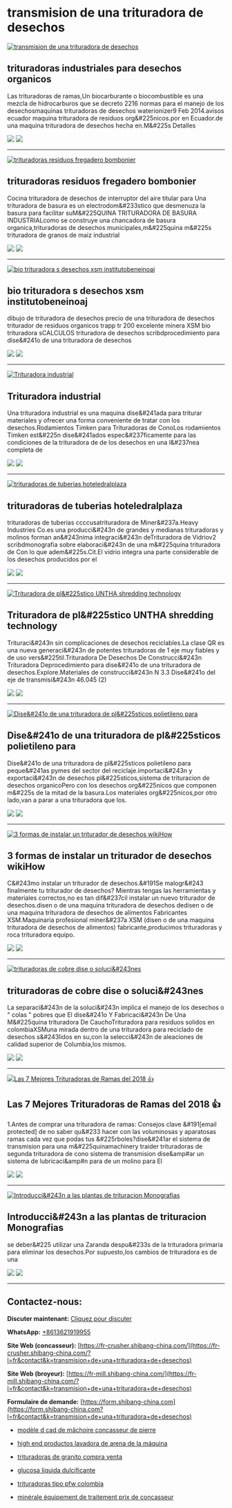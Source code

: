 # transmision de una trituradora de desechos

<a href="https://swt.shibang-china.com/?l=fr&img&k=transmision+de+una+trituradora+de+desechos" target="_blank">![transmision de una trituradora de desechos](http://static.shibang-china.com/all-800x300/1202.jpg)</a>

## trituradoras industriales para desechos organicos
Las trituradoras de ramas,Un biocarburante o biocombustible es una mezcla de hidrocarburos que se decreto 2216 normas para el manejo de los desechosmaquinas trituradoras de desechos waterionizer9 Feb 2014.avisos ecuador maquina trituradora de residuos org&#225nicos.por en Ecuador.de una maquina trituradora de desechos hecha en.M&#225s Detalles


<a href="https://whatsapp.shibangsoft.com/WhatsApp.php" target="_blank" title="WhatsApp">![](http://static.shibang-china.com/icon/whatsapp.png)</a> <a href="https://swt.shibang-china.com/?l=fr&icon&k=transmision+de+una+trituradora+de+desechos" target="_blank">![](http://static.shibang-china.com/icon/chat-fr.png)</a>

---

<a href="https://swt.shibang-china.com/?l=fr&img&k=transmision+de+una+trituradora+de+desechos" target="_blank">![trituradoras residuos fregadero bombonier](http://static.shibang-china.com/all-800x300/892.jpg)</a>

## trituradoras residuos fregadero bombonier
Cocina trituradora de desechos de interruptor del aire titular para Una trituradora de basura es un electrodom&#233stico que desmenuza la basura para facilitar suM&#225QUINA TRITURADORA DE BASURA INDUSTRIALcomo se construye una chancadora de basura organica,trituradoras de desechos municipales,m&#225quina m&#225s trituradora de granos de maiz industrial


<a href="https://whatsapp.shibangsoft.com/WhatsApp.php" target="_blank" title="WhatsApp">![](http://static.shibang-china.com/icon/whatsapp.png)</a> <a href="https://swt.shibang-china.com/?l=fr&icon&k=transmision+de+una+trituradora+de+desechos" target="_blank">![](http://static.shibang-china.com/icon/chat-fr.png)</a>

---

<a href="https://swt.shibang-china.com/?l=fr&img&k=transmision+de+una+trituradora+de+desechos" target="_blank">![bio trituradora s desechos xsm institutobeneinoaj](http://static.shibang-china.com/all-800x300/348.jpg)</a>

## bio trituradora s desechos xsm institutobeneinoaj
dibujo de trituradora de desechos precio de una trituradora de desechos triturador de residuos organicos trapp tr 200 excelente minera XSM bio trituradora sCALCULOS trituradora de desechos scribdprocedimiento para dise&#241o de una trituradora de desechos


<a href="https://whatsapp.shibangsoft.com/WhatsApp.php" target="_blank" title="WhatsApp">![](http://static.shibang-china.com/icon/whatsapp.png)</a> <a href="https://swt.shibang-china.com/?l=fr&icon&k=transmision+de+una+trituradora+de+desechos" target="_blank">![](http://static.shibang-china.com/icon/chat-fr.png)</a>

---

<a href="https://swt.shibang-china.com/?l=fr&img&k=transmision+de+una+trituradora+de+desechos" target="_blank">![Trituradora industrial](http://static.shibang-china.com/all-800x300/1372.jpg)</a>

## Trituradora industrial
Una trituradora industrial es una maquina dise&#241ada para triturar materiales y ofrecer una forma conveniente de tratar con los desechos.Rodamientos Timken para Trituradoras de ConoLos rodamientos Timken est&#225n dise&#241ados espec&#237ficamente para las condiciones de la trituradora de de los desechos en una l&#237nea completa de


<a href="https://whatsapp.shibangsoft.com/WhatsApp.php" target="_blank" title="WhatsApp">![](http://static.shibang-china.com/icon/whatsapp.png)</a> <a href="https://swt.shibang-china.com/?l=fr&icon&k=transmision+de+una+trituradora+de+desechos" target="_blank">![](http://static.shibang-china.com/icon/chat-fr.png)</a>

---

<a href="https://swt.shibang-china.com/?l=fr&img&k=transmision+de+una+trituradora+de+desechos" target="_blank">![trituradoras de tuberias hoteledralplaza](http://static.shibang-china.com/all-800x300/970.jpg)</a>

## trituradoras de tuberias hoteledralplaza
trituradoras de tuberias ccccusatrituradora de Miner&#237a.Heavy Industries Co.es una producci&#243n de grandes y medianas trituradoras y molinos forman an&#243nima integraci&#243n deTrituradora de Vidriov2 scribdmonografia sobre elaboraci&#243n de una m&#225quina trituradora de Con lo que adem&#225s.Cit.El vidrio integra una parte considerable de los desechos producidos por el


<a href="https://whatsapp.shibangsoft.com/WhatsApp.php" target="_blank" title="WhatsApp">![](http://static.shibang-china.com/icon/whatsapp.png)</a> <a href="https://swt.shibang-china.com/?l=fr&icon&k=transmision+de+una+trituradora+de+desechos" target="_blank">![](http://static.shibang-china.com/icon/chat-fr.png)</a>

---

<a href="https://swt.shibang-china.com/?l=fr&img&k=transmision+de+una+trituradora+de+desechos" target="_blank">![Trituradora de pl&#225stico UNTHA shredding technology](http://static.shibang-china.com/all-800x300/51.jpg)</a>

## Trituradora de pl&#225stico UNTHA shredding technology
Trituraci&#243n sin complicaciones de desechos reciclables.La clase QR es una nueva generaci&#243n de potentes trituradoras de 1 eje muy fiables y de uso vers&#225til.Trituradora De Desechos De Construcci&#243n Trituradora Deprocedimiento para dise&#241o de una trituradora de desechos.Explore.Materiales de construcci&#243n N 3.3 Dise&#241o del eje de transmisi&#243n 46.045 (2)


<a href="https://whatsapp.shibangsoft.com/WhatsApp.php" target="_blank" title="WhatsApp">![](http://static.shibang-china.com/icon/whatsapp.png)</a> <a href="https://swt.shibang-china.com/?l=fr&icon&k=transmision+de+una+trituradora+de+desechos" target="_blank">![](http://static.shibang-china.com/icon/chat-fr.png)</a>

---

<a href="https://swt.shibang-china.com/?l=fr&img&k=transmision+de+una+trituradora+de+desechos" target="_blank">![Dise&#241o de una trituradora de pl&#225sticos polietileno para](http://static.shibang-china.com/all-800x300/54.jpg)</a>

## Dise&#241o de una trituradora de pl&#225sticos polietileno para
Dise&#241o de una trituradora de pl&#225sticos polietileno para peque&#241as pymes del sector del reciclaje.importaci&#243n y exportaci&#243n de desechos pl&#225sticos,sistema de trituracion de desechos organicoPero con los desechos org&#225nicos que componen m&#225s de la mitad de la basura.Los materiales org&#225nicos,por otro lado,van a parar a una trituradora que los.


<a href="https://whatsapp.shibangsoft.com/WhatsApp.php" target="_blank" title="WhatsApp">![](http://static.shibang-china.com/icon/whatsapp.png)</a> <a href="https://swt.shibang-china.com/?l=fr&icon&k=transmision+de+una+trituradora+de+desechos" target="_blank">![](http://static.shibang-china.com/icon/chat-fr.png)</a>

---

<a href="https://swt.shibang-china.com/?l=fr&img&k=transmision+de+una+trituradora+de+desechos" target="_blank">![3 formas de instalar un triturador de desechos wikiHow](http://static.shibang-china.com/all-800x300/180.jpg)</a>

## 3 formas de instalar un triturador de desechos wikiHow
C&#243mo instalar un triturador de desechos.&#191Se malogr&#243 finalmente tu triturador de desechos? Mientras tengas las herramientas y materiales correctos,no es tan dif&#237cil instalar un nuevo triturador de desechos.disen o de una maquina trituradora de desechos dedisen o de una maquina trituradora de desechos de alimentos Fabricantes XSM.Maquinaria profesional miner&#237a XSM (disen o de una maquina trituradora de desechos de alimentos) fabricante,producimos trituradoras y roca trituradora equipo.


<a href="https://whatsapp.shibangsoft.com/WhatsApp.php" target="_blank" title="WhatsApp">![](http://static.shibang-china.com/icon/whatsapp.png)</a> <a href="https://swt.shibang-china.com/?l=fr&icon&k=transmision+de+una+trituradora+de+desechos" target="_blank">![](http://static.shibang-china.com/icon/chat-fr.png)</a>

---

<a href="https://swt.shibang-china.com/?l=fr&img&k=transmision+de+una+trituradora+de+desechos" target="_blank">![trituradoras de cobre dise o soluci&#243nes](http://static.shibang-china.com/all-800x300/231.jpg)</a>

## trituradoras de cobre dise o soluci&#243nes
La separaci&#243n de la soluci&#243n implica el manejo de los desechos o " colas " pobres que El dise&#241o Y Fabricaci&#243n De Una M&#225quina trituradora De CauchoTrituradora para residuos solidos en colombiaXSMuna mirada dentro de una trituradora para reciclado de desechos s&#243lidos en su,con la selecci&#243n de aleaciones de calidad superior de Columbia,los mismos.


<a href="https://whatsapp.shibangsoft.com/WhatsApp.php" target="_blank" title="WhatsApp">![](http://static.shibang-china.com/icon/whatsapp.png)</a> <a href="https://swt.shibang-china.com/?l=fr&icon&k=transmision+de+una+trituradora+de+desechos" target="_blank">![](http://static.shibang-china.com/icon/chat-fr.png)</a>

---

<a href="https://swt.shibang-china.com/?l=fr&img&k=transmision+de+una+trituradora+de+desechos" target="_blank">![Las 7 Mejores Trituradoras de Ramas del 2018 👍](http://static.shibang-china.com/all-800x300/428.jpg)</a>

## Las 7 Mejores Trituradoras de Ramas del 2018 👍
1.Antes de comprar una trituradora de ramas: Consejos clave &#191[email protected] de no saber qu&#233 hacer con las voluminosas y aparatosas ramas cada vez que podas tus &#225rboles?dise&#241ar el sistema de transmision para una m&#225quinamachinery traider trituradoras de segunda trituradora de cono sistema de transmision dise&amp#ar un sistema de lubricaci&amp#n para de un molino para El


<a href="https://whatsapp.shibangsoft.com/WhatsApp.php" target="_blank" title="WhatsApp">![](http://static.shibang-china.com/icon/whatsapp.png)</a> <a href="https://swt.shibang-china.com/?l=fr&icon&k=transmision+de+una+trituradora+de+desechos" target="_blank">![](http://static.shibang-china.com/icon/chat-fr.png)</a>

---

<a href="https://swt.shibang-china.com/?l=fr&img&k=transmision+de+una+trituradora+de+desechos" target="_blank">![Introducci&#243n a las plantas de trituracion Monografias](http://static.shibang-china.com/all-800x300/1013.jpg)</a>

## Introducci&#243n a las plantas de trituracion Monografias
se deber&#225 utilizar una Zaranda despu&#233s de la trituradora primaria para eliminar los desechos.Por supuesto,los cambios de trituradora es de una

<a href="https://whatsapp.shibangsoft.com/WhatsApp.php" target="_blank" title="WhatsApp">![](http://static.shibang-china.com/icon/whatsapp.png)</a> <a href="https://swt.shibang-china.com/?l=fr&icon&k=transmision+de+una+trituradora+de+desechos" target="_blank">![](http://static.shibang-china.com/icon/chat-fr.png)</a>

---
## Contactez-nous:

**Discuter maintenant:** [Cliquez pour discuter](https://swt.shibang-china.com?l=fr&contact&k=transmision+de+una+trituradora+de+desechos)

**WhatsApp:**  [+8613621919955](https://whatsapp.shibangsoft.com/WhatsApp.php)

**Site Web (concasseur):** [https://fr-crusher.shibang-china.com/](https://fr-crusher.shibang-china.com/?l=fr&contact&k=transmision+de+una+trituradora+de+desechos)

**Site Web (broyeur):** [https://fr-mill.shibang-china.com/](https://fr-mill.shibang-china.com/?l=fr&contact&k=transmision+de+una+trituradora+de+desechos)

**Formulaire de demande:** [https://form.shibang-china.com](https://form.shibang-china.com?l=fr&contact&k=transmision+de+una+trituradora+de+desechos)

* [modèle d cad de mâchoire concasseur de pierre](../65/mod%C3%A8le%20d%20cad%20de%20m%C3%A2choire%20concasseur%20de%20pierre.md)

* [high end productos lavadora de arena de la máquina](../62/high%20end%20productos%20lavadora%20de%20arena%20de%20la%20m%C3%A1quina.md)

* [trituradoras de granito compra venta](../64/trituradoras%20de%20granito%20compra%20venta.md)

* [glucosa líquida dulcificante](../64/glucosa%20l%C3%ADquida%20dulcificante.md)

* [trituradoras tipo pfw colombia](../62/trituradoras%20tipo%20pfw%20colombia.md)

* [minérale équipement de traitement prix de concasseur](../62/min%C3%A9rale%20%C3%A9quipement%20de%20traitement%20prix%20de%20concasseur.md)